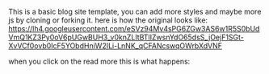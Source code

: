 This is a basic blog site template, you can add more styles and maybe more js by cloning or forking it. here is how the original looks like:
https://lh4.googleusercontent.com/eSVz94Mv4sPG6ZGw3AS6w1R5S0bUdVmQ1KZ3Py0oV6pUGwBUH3_v0knZLItBTlIZwsnYdO65dsS_jOejF1SGt-XvVCf0ovb0IcF5YObdHniW2ILi-LnNK_qCFANcswqOWrbXdVNF

when you click on the read more this is what happens:

